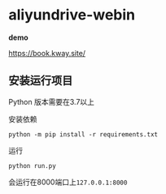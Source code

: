 # aliyundrive-webin

**demo**

https://book.kway.site/
## 安装运行项目

Python 版本需要在3.7以上

安装依赖
```
python -m pip install -r requirements.txt
```

运行
```
python run.py
```

会运行在8000端口上`127.0.0.1:8000`
